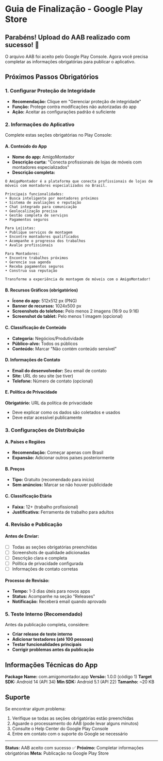 # Guia de Finalização - Google Play Store

## Parabéns! Upload do AAB realizado com sucesso! 🎉

O arquivo AAB foi aceito pelo Google Play Console. Agora você precisa completar as informações obrigatórias para publicar o aplicativo.

## Próximos Passos Obrigatórios

### 1. Configurar Proteção de Integridade
- **Recomendação:** Clique em "Gerenciar proteção de integridade"
- **Função:** Protege contra modificações não autorizadas do app
- **Ação:** Aceitar as configurações padrão é suficiente

### 2. Informações do Aplicativo
Complete estas seções obrigatórias no Play Console:

#### A. Conteúdo do App
- **Nome do app:** AmigoMontador
- **Descrição curta:** "Conecta profissionais de lojas de móveis com montadores especializados"
- **Descrição completa:**
```
O AmigoMontador é a plataforma que conecta profissionais de lojas de móveis com montadores especializados no Brasil.

Principais funcionalidades:
• Busca inteligente por montadores próximos
• Sistema de avaliações e reputação
• Chat integrado para comunicação
• Geolocalização precisa
• Gestão completa de serviços
• Pagamentos seguros

Para Lojistas:
• Publique serviços de montagem
• Encontre montadores qualificados
• Acompanhe o progresso dos trabalhos
• Avalie profissionais

Para Montadores:
• Encontre trabalhos próximos
• Gerencie sua agenda
• Receba pagamentos seguros
• Construa sua reputação

Transforme a experiência de montagem de móveis com o AmigoMontador!
```

#### B. Recursos Gráficos (obrigatórios)
- **Ícone do app:** 512x512 px (PNG)
- **Banner de recursos:** 1024x500 px
- **Screenshots do telefone:** Pelo menos 2 imagens (16:9 ou 9:16)
- **Screenshot do tablet:** Pelo menos 1 imagem (opcional)

#### C. Classificação de Conteúdo
- **Categoria:** Negócios/Produtividade
- **Público-alvo:** Todos os públicos
- **Conteúdo:** Marcar "Não contém conteúdo sensível"

#### D. Informações de Contato
- **Email do desenvolvedor:** Seu email de contato
- **Site:** URL do seu site (se tiver)
- **Telefone:** Número de contato (opcional)

#### E. Política de Privacidade
**Obrigatório:** URL da política de privacidade
- Deve explicar como os dados são coletados e usados
- Deve estar acessível publicamente

### 3. Configurações de Distribuição

#### A. Países e Regiões
- **Recomendação:** Começar apenas com Brasil
- **Expansão:** Adicionar outros países posteriormente

#### B. Preços
- **Tipo:** Gratuito (recomendado para início)
- **Sem anúncios:** Marcar se não houver publicidade

#### C. Classificação Etária
- **Faixa:** 12+ (trabalho profissional)
- **Justificativa:** Ferramenta de trabalho para adultos

### 4. Revisão e Publicação

#### Antes de Enviar:
- [ ] Todas as seções obrigatórias preenchidas
- [ ] Screenshots de qualidade adicionadas
- [ ] Descrição clara e completa
- [ ] Política de privacidade configurada
- [ ] Informações de contato corretas

#### Processo de Revisão:
- **Tempo:** 1-3 dias úteis para novos apps
- **Status:** Acompanhe na seção "Releases"
- **Notificação:** Receberá email quando aprovado

### 5. Teste Interno (Recomendado)

Antes da publicação completa, considere:
- **Criar release de teste interno**
- **Adicionar testadores (até 100 pessoas)**
- **Testar funcionalidades principais**
- **Corrigir problemas antes da publicação**

## Informações Técnicas do App

**Package Name:** com.amigomontador.app
**Versão:** 1.0.0 (código 1)
**Target SDK:** Android 14 (API 34)
**Min SDK:** Android 5.1 (API 22)
**Tamanho:** ~20 KB

## Suporte

Se encontrar algum problema:
1. Verifique se todas as seções obrigatórias estão preenchidas
2. Aguarde o processamento do AAB (pode levar alguns minutos)
3. Consulte o Help Center do Google Play Console
4. Entre em contato com o suporte do Google se necessário

---

**Status:** AAB aceito com sucesso ✅
**Próximo:** Completar informações obrigatórias
**Meta:** Publicação na Google Play Store
